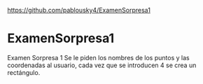https://github.com/pablousky4/ExamenSorpresa1
# ExamenSorpresa1
Examen Sorpresa 1 
Se le piden los nombres de los puntos y las coordenadas al usuario, cada vez que se introducen 4 se crea un rectángulo.